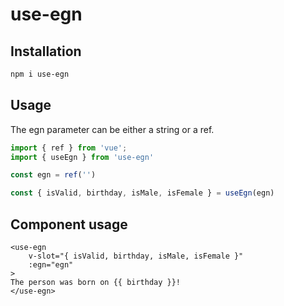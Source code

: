 # use-egn

## Installation

```sh
npm i use-egn
```

## Usage

The egn parameter can be either a string or a ref.

```js
import { ref } from 'vue';
import { useEgn } from 'use-egn'

const egn = ref('')

const { isValid, birthday, isMale, isFemale } = useEgn(egn)
```

## Component usage

```vue
<use-egn 
    v-slot="{ isValid, birthday, isMale, isFemale }"
    :egn="egn" 
>
The person was born on {{ birthday }}!
</use-egn>
```